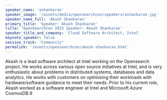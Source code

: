 ```yaml
---
speaker_name: 'ashankaran'
speaker_image: '/assets/media/opensearchcon/speakers/ashankaran.jpg'
speaker_name_full: 'Akash Shankaran'
primary_title: 'Speaker: Akash Shankaran'
title: 'OpenSearchCon 2023 Speaker: Akash Shankaran'
speaker_title_and_company: 'Cloud Software Architect, Intel'
keynote_speaker: false
session_track: "Community"
permalink: '/events/opensearchcon/akash-shankaran.html'
---
```

Akash is a lead software architect at Intel working on the Opensearch project. He works across various open source initiatives at Intel, and is very enthusiastic about problems in distributed systems, databases and data analytics. He works with customers on optimizing their workloads with hardware/software guidance to meet their needs. Prior to his current role, Akash worked as a software engineer at Intel and Microsoft Azure CosmosDB.9